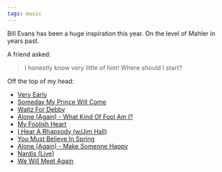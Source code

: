 ```yaml
---
tags: music
---
```


Bill Evans has been a huge inspiration this year. On the level of Mahler in years past.

A friend asked:

> I honestly know very little of him! Where should I start?

Off the top of my head:

- [Very Early](https://www.youtube.com/watch?v=Q5txLDH7kkE)
- [Someday My Prince Will Come](https://www.youtube.com/watch?v=EaCzgfIPmsk)
- [Waltz For Debby](https://youtu.be/uXs1kT9sR5A)
- [Alone (Again) - What Kind Of Fool Am I?](https://www.youtube.com/watch?v=L8tIDmdkSXM)
- [My Foolish Heart](https://youtu.be/27Rpe4U57uE)
- [I Hear A Rhapsody (w/Jim Hall)](https://www.youtube.com/watch?v=myUuXffyu_k)
- [You Must Believe In Spring](https://www.youtube.com/watch?v=FTlKzkdtW9I)
- [Alone (Again) - Make Someone Happy](https://www.youtube.com/watch?v=o8irm3hxIbs)
- [Nardis (Live)](https://www.youtube.com/watch?v=_Vglbknf1D4)
- [We Will Meet Again](https://www.youtube.com/watch?v=tgltKizovjg)
